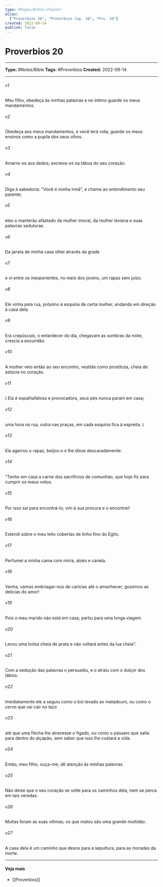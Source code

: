 ```yaml
---
type: #Pages/Bible-Chapter
alias:
  ["Proverbios 20", "Proverbios Cap. 20", "Pro. 20"]
created: 2022-09-14
publish: false
---
```


# Proverbios 20

---

**Type:** #Notes/Bible
**Tags:** #Proverbios
**Created:** 2022-09-14

---

###### v1
Meu filho, obedeça às minhas palavras e no íntimo guarde os meus mandamentos.
###### v2
Obedeça aos meus mandamentos, e você terá vida; guarde os meus ensinos como a pupila dos seus olhos.
###### v3
Amarre-os aos dedos; escreva-os na tábua do seu coração.
###### v4
Diga à sabedoria: "Você é minha irmã", e chame ao entendimento seu parente;
###### v5
eles o manterão afastado da mulher imoral, da mulher leviana e suas palavras sedutoras.
###### v6
Da janela de minha casa olhei através da grade
###### v7
e vi entre os inexperientes, no meio dos jovens, um rapaz sem juízo.
###### v8
Ele vinha pela rua, próximo à esquina de certa mulher, andando em direção à casa dela
###### v9
Era crepúsculo, o entardecer do dia, chegavam as sombras da noite, crescia a escuridão.
###### v10
A mulher veio então ao seu encontro, vestida como prostituta, cheia de astúcia no coração.
###### v11
( Ela é espalhafatosa e provocadora, seus pés nunca param em casa;
###### v12
uma hora na rua, outra nas praças, em cada esquina fica à espreita. )
###### v13
Ela agarrou o rapaz, beijou-o e lhe disse descaradamente:
###### v14
"Tenho em casa a carne dos sacrifícios de comunhão, que hoje fiz para cumprir os meus votos.
###### v15
Por isso saí para encontrá-lo; vim à sua procura e o encontrei!
###### v16
Estendi sobre o meu leito cobertas de linho fino do Egito.
###### v17
Perfumei a minha cama com mirra, aloés e canela.
###### v18
Venha, vamos embriagar-nos de carícias até o amanhecer; gozemos as delícias do amor!
###### v19
Pois o meu marido não está em casa; partiu para uma longa viagem.
###### v20
Levou uma bolsa cheia de prata e não voltará antes da lua cheia".
###### v21
Com a sedução das palavras o persuadiu, e o atraiu com o dulçor dos lábios.
###### v22
Imediatamente ele a seguiu como o boi levado ao matadouro, ou como o cervo que vai cair no laço
###### v23
até que uma flecha lhe atravesse o fígado, ou como o pássaro que salta para dentro do alçapão, sem saber que isso lhe custará a vida.
###### v24
Então, meu filho, ouça-me; dê atenção às minhas palavras.
###### v25
Não deixe que o seu coração se volte para os caminhos dela, nem se perca em tais veredas.
###### v26
Muitas foram as suas vítimas; os que matou são uma grande multidão.
###### v27
A casa dela é um caminho que desce para a sepultura, para as moradas da morte.


---

#### Veja mais

- [[Proverbios]]
